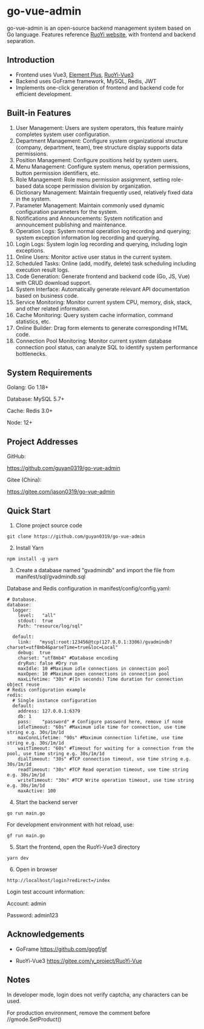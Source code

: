 # go-vue-admin

go-vue-admin is an open-source backend management system based on Go language. Features reference [RuoYi website](http://www.ruoyi.vip/), with frontend and backend separation.

## Introduction

- Frontend uses Vue3, [Element Plus](https://element-plus.org/zh-CN/), [RuoYi-Vue3](https://gitee.com/y_project/RuoYi-Vue)
- Backend uses GoFrame framework, MySQL, Redis, JWT
- Implements one-click generation of frontend and backend code for efficient development.

##  Built-in Features

1. User Management: Users are system operators, this feature mainly completes system user configuration.
2. Department Management: Configure system organizational structure (company, department, team), tree structure display supports data permissions.
3. Position Management: Configure positions held by system users.
4. Menu Management: Configure system menus, operation permissions, button permission identifiers, etc.
5. Role Management: Role menu permission assignment, setting role-based data scope permission division by organization.
6. Dictionary Management: Maintain frequently used, relatively fixed data in the system.
7. Parameter Management: Maintain commonly used dynamic configuration parameters for the system.
8. Notifications and Announcements: System notification and announcement publishing and maintenance.
9. Operation Logs: System normal operation log recording and querying; system exception information log recording and querying.
10. Login Logs: System login log recording and querying, including login exceptions.
11. Online Users: Monitor active user status in the current system.
12. Scheduled Tasks: Online (add, modify, delete) task scheduling including execution result logs.
13. Code Generation: Generate frontend and backend code (Go, JS, Vue) with CRUD download support.
14. System Interface: Automatically generate relevant API documentation based on business code.
15. Service Monitoring: Monitor current system CPU, memory, disk, stack, and other related information.
16. Cache Monitoring: Query system cache information, command statistics, etc.
17. Online Builder: Drag form elements to generate corresponding HTML code.
18. Connection Pool Monitoring: Monitor current system database connection pool status, can analyze SQL to identify system performance bottlenecks.

##  System Requirements

Golang: Go 1.18+ 

Database: MySQL 5.7+

Cache: Redis 3.0+

Node: 12+

## Project Addresses

GitHub:

https://github.com/guyan0319/go-vue-admin

Gitee (China):

https://gitee.com/jason0319/go-vue-admin

## Quick Start

1. Clone project source code

`git clone https://github.com/guyan0319/go-vue-admin`

2. Install Yarn

```
npm install -g yarn 
```

3. Create a database named "gvadmindb" and import the file from manifest/sql/gvadmindb.sql

Database and Redis configuration in manifest/config/config.yaml:

```
# Database.
database:
  logger:
    level:   "all"
    stdout:  true
    Path: "resource/log/sql"

  default:
    link:   "mysql:root:123456@tcp(127.0.0.1:3306)/gvadmindb?charset=utf8mb4&parseTime=true&loc=Local"
    debug:  true
    charset: "utf8mb4" #Database encoding
    dryRun: false #Dry run
    maxIdle: 10 #Maximum idle connections in connection pool
    maxOpen: 10 #Maximum open connections in connection pool
    maxLifetime: "30s" #(In seconds) Time duration for connection object reuse
# Redis configuration example
redis:
  # Single instance configuration
  default:
    address: 127.0.0.1:6379
    db: 1
    pass:    "password" # Configure password here, remove if none
    idleTimeout: "60s" #Maximum idle time for connection, use time string e.g. 30s/1m/1d
    maxConnLifetime: "90s" #Maximum connection lifetime, use time string e.g. 30s/1m/1d
    waitTimeout: "60s" #Timeout for waiting for a connection from the pool, use time string e.g. 30s/1m/1d
    dialTimeout: "30s" #TCP connection timeout, use time string e.g. 30s/1m/1d
    readTimeout: "30s" #TCP Read operation timeout, use time string e.g. 30s/1m/1d
    writeTimeout: "30s" #TCP Write operation timeout, use time string e.g. 30s/1m/1d
    maxActive: 100

```

4. Start the backend server

```
go run main.go
```

For development environment with hot reload, use:

```
gf run main.go
```

5. Start the frontend, open the RuoYi-Vue3 directory

```
yarn dev 
```

6. Open in browser

```
http://localhost/login?redirect=/index
```

Login test account information:

Account: admin

Password: admin123

## Acknowledgements

- GoFrame <https://github.com/gogf/gf>

- RuoYi-Vue3 https://gitee.com/y_project/RuoYi-Vue

## Notes

In developer mode, login does not verify captcha, any characters can be used.

For production environment, remove the comment before //gmode.SetProduct()